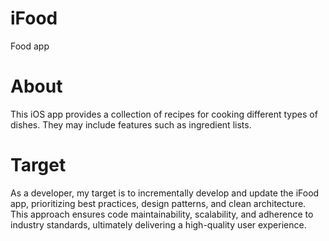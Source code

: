 # iFood
Food app

# About

This iOS app provides a collection of recipes for cooking different types of dishes. They may include features such as ingredient lists. 

# Target

As a developer, my target is to incrementally develop and update the iFood app, prioritizing best practices, design patterns, and clean architecture. This approach ensures code maintainability, scalability, and adherence to industry standards, ultimately delivering a high-quality user experience.
